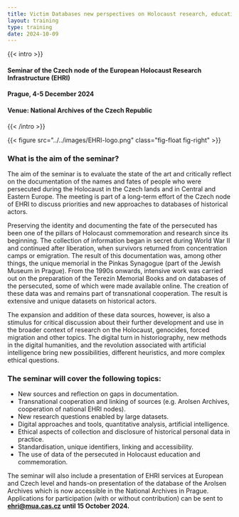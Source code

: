```yaml
---
title: Victim Databases new perspectives on Holocaust research, education and remembrance
layout: training
type: training
date: 2024-10-09
---
```


{{< intro >}}
#### Seminar of the Czech node of the European Holocaust Research Infrastructure (EHRI)
#### Prague, 4-5 December 2024
#### Venue: National Archives of the Czech Republic
{{< /intro >}}

{{< figure src="../../images/EHRI-logo.png" class="fig-float fig-right" >}}

### What is the aim of the seminar?
The aim of the seminar is to evaluate the state of the art and critically reflect on the documentation of the names and fates of people who were persecuted during the Holocaust in the Czech lands and in Central and Eastern Europe. The meeting is part of a long-term effort of the Czech node of EHRI to discuss priorities and new approaches to databases of historical actors.

Preserving the identity and documenting the fate of the persecuted has been one of the pillars of Holocaust commemoration and research since its beginning. The collection of information began in secret during World War II and continued after liberation, when survivors returned from concentration camps or emigration. The result of this documentation was, among other things, the unique memorial in the Pinkas Synagogue (part of the Jewish Museum in Prague). From the 1990s onwards, intensive work was carried out on the preparation of the Terezín Memorial Books and on databases of the persecuted, some of which were made available online. The creation of these data was and remains part of transnational cooperation. The result is extensive and unique datasets on historical actors.

The expansion and addition of these data sources, however, is also a stimulus for critical discussion about their further development and use in the broader context of research on the Holocaust, genocides, forced migration and other topics. The digital turn in historiography, new methods in the digital humanities, and the revolution associated with artificial intelligence bring new possibilities, different heuristics, and more complex ethical questions.

### The seminar will cover the following topics:

- New sources and reflection on gaps in documentation.
- Transnational cooperation and linking of sources (e.g. Arolsen Archives, cooperation of national EHRI nodes). 
- New research questions enabled by large datasets. 
- Digital approaches and tools, quantitative analysis, artificial intelligence. 
- Ethical aspects of collection and disclosure of historical personal data in practice. 
- Standardisation, unique identifiers, linking and accessibility. 
- The use of data of the persecuted in Holocaust education and commemoration.

The seminar will also include a presentation of EHRI services at European and Czech level and hands-on presentation of the database of the Arolsen Archives which is now accessible in the National Archives in Prague. Applications for participation (with or without contribution) can be sent to **ehri@mua.cas.cz until 15 October 2024.**
